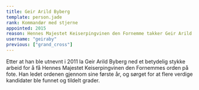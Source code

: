 ```yaml
---
title: Geir Arild Byberg
template: person.jade
rank: Kommandør med stjerne
appointed: 2015
reason: Hennes Majestet Keiserpingvinen den Fornemme takker Geir Arild Byberg for hans engasjement, og tildeler med dette han graden Kommandør med stjerne av Hennes Majestet Keiserpingvinen den Fornemmes orden.
username: "geiraby"
previous: ["grand_cross"]
---
```


Etter at han ble utnevnt i 2011 la Geir Arild Byberg ned et betydelig stykke arbeid for å få Hennes Majestet Keiserpingvinen den Fornemmes orden på fote. Han ledet ordenen gjennom sine første år, og sørget for at flere verdige kandidater ble funnet og tildelt grader. 